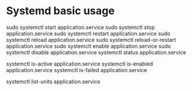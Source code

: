# Systemd basic usage

sudo systemctl start application.service
sudo systemctl stop application.service
sudo systemctl restart application.service
sudo systemctl reload application.service
sudo systemctl reload-or-restart application.service
sudo systemctl enable application.service
sudo systemctl disable application.service
systemctl status application.service

systemctl is-active application.service
systemctl is-enabled application.service
systemctl is-failed application.service

systemctl list-units application.service
